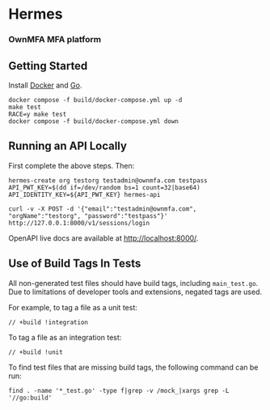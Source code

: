 # Hermes

### OwnMFA MFA platform

## Getting Started

Install [Docker](https://docs.docker.com/get-started/overview/) and
[Go](https://golang.org/doc/tutorial/getting-started).

```
docker compose -f build/docker-compose.yml up -d
make test
RACE=y make test
docker compose -f build/docker-compose.yml down
```

## Running an API Locally

First complete the above steps. Then:

```
hermes-create org testorg testadmin@ownmfa.com testpass
API_PWT_KEY=$(dd if=/dev/random bs=1 count=32|base64) API_IDENTITY_KEY=${API_PWT_KEY} hermes-api

curl -v -X POST -d '{"email":"testadmin@ownmfa.com", "orgName":"testorg", "password":"testpass"}' http://127.0.0.1:8000/v1/sessions/login
```

OpenAPI live docs are available at
[http://localhost:8000/](http://localhost:8000/).

## Use of Build Tags In Tests

All non-generated test files should have build tags, including `main_test.go`.
Due to limitations of developer tools and extensions, negated tags are used.

For example, to tag a file as a unit test:

```
// +build !integration
```

To tag a file as an integration test:

```
// +build !unit
```

To find test files that are missing build tags, the following command can be
run:

```
find . -name '*_test.go' -type f|grep -v /mock_|xargs grep -L '//go:build'
```
